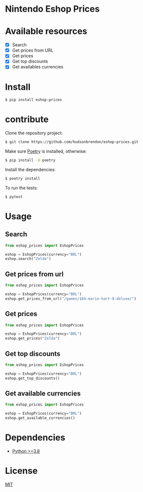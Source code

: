 # Nintendo Eshop Prices

# Available resources

- [x] Search
- [x] Get prices from URL
- [x] Get prices
- [x] Get top discounts
- [x] Get availables currencies

# Install

```bash
$ pip install eshop-prices
```

# contribute

Clone the repository project:

```bash
$ git clone https://github.com/hudsonbrendon/eshop-prices.git
```

Make sure [Poetry](https://python-poetry.org/) is installed, otherwise:

```bash
$ pip install -U poetry
```

Install the dependencies:

```bash
$ poetry install
```

To run the tests:

```bash
$ pytest
```

# Usage

## Search

```python
from eshop_prices import EshopPrices

eshop = EshopPrices(currency="BRL")
eshop.search("Zelda")
```

## Get prices from url

```python
from eshop_prices import EshopPrices

eshop = EshopPrices(currency="BRL")
eshop.get_prices_from_url("/games/164-mario-kart-8-deluxe/")
```

## Get prices

```python
from eshop_prices import EshopPrices

eshop = EshopPrices(currency="BRL")
eshop.get_prices("Zelda")
```

## Get top discounts

```python
from eshop_prices import EshopPrices

eshop = EshopPrices(currency="BRL")
eshop.get_top_discounts()
```

## Get available currencies

```python
from eshop_prices import EshopPrices

eshop = EshopPrices(currency="BRL")
eshop.get_available_currencies()
```

# Dependencies

- [Python >=3.8](https://www.python.org/downloads/release/python-388/)

# License

[MIT](http://en.wikipedia.org/wiki/MIT_License)

